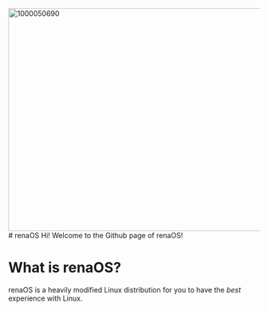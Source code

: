 <img width="984" height="446" alt="1000050690" src="https://github.com/user-attachments/assets/5735ec6c-ef5e-4cb8-9567-7567c281176d" />
# renaOS
Hi! Welcome to the Github page of renaOS!

# What is renaOS?
renaOS is a heavily modified Linux distribution for you to have the *best* experience with Linux.
